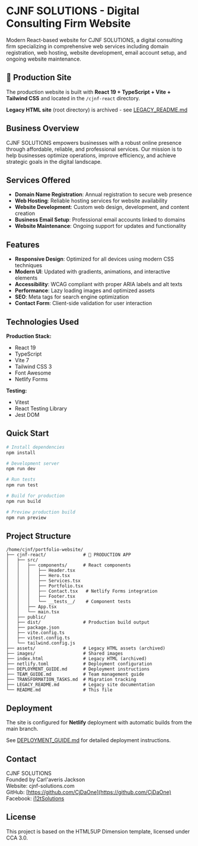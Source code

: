 # CJNF SOLUTIONS - Digital Consulting Firm Website

Modern React-based website for CJNF SOLUTIONS, a digital consulting firm specializing in comprehensive web services including domain registration, web hosting, website development, email account setup, and ongoing website maintenance.

## 🚀 Production Site

The production website is built with **React 19 + TypeScript + Vite + Tailwind CSS** and located in the `/cjnf-react` directory.

**Legacy HTML site** (root directory) is archived - see [LEGACY_README.md](LEGACY_README.md)

## Business Overview

CJNF SOLUTIONS empowers businesses with a robust online presence through affordable, reliable, and professional services. Our mission is to help businesses optimize operations, improve efficiency, and achieve strategic goals in the digital landscape.

## Services Offered

- **Domain Name Registration**: Annual registration to secure web presence
- **Web Hosting**: Reliable hosting services for website availability
- **Website Development**: Custom web design, development, and content creation
- **Business Email Setup**: Professional email accounts linked to domains
- **Website Maintenance**: Ongoing support for updates and functionality

## Features

- **Responsive Design**: Optimized for all devices using modern CSS techniques
- **Modern UI**: Updated with gradients, animations, and interactive elements
- **Accessibility**: WCAG compliant with proper ARIA labels and alt texts
- **Performance**: Lazy loading images and optimized assets
- **SEO**: Meta tags for search engine optimization
- **Contact Form**: Client-side validation for user interaction

## Technologies Used

**Production Stack:**
- React 19
- TypeScript
- Vite 7
- Tailwind CSS 3
- Font Awesome
- Netlify Forms

**Testing:**
- Vitest
- React Testing Library
- Jest DOM

## Quick Start

```bash
# Install dependencies
npm install

# Development server
npm run dev

# Run tests
npm run test

# Build for production
npm run build

# Preview production build
npm run preview
```

## Project Structure

```
/home/cjnf/portfolio-website/
├── cjnf-react/              # 🚀 PRODUCTION APP
│   ├── src/
│   │   ├── components/      # React components
│   │   │   ├── Header.tsx
│   │   │   ├── Hero.tsx
│   │   │   ├── Services.tsx
│   │   │   ├── Portfolio.tsx
│   │   │   ├── Contact.tsx   # Netlify Forms integration
│   │   │   ├── Footer.tsx
│   │   │   └── __tests__/    # Component tests
│   │   ├── App.tsx
│   │   └── main.tsx
│   ├── public/
│   ├── dist/                # Production build output
│   ├── package.json
│   ├── vite.config.ts
│   ├── vitest.config.ts
│   └── tailwind.config.js
├── assets/                  # Legacy HTML assets (archived)
├── images/                  # Shared images
├── index.html               # Legacy HTML (archived)
├── netlify.toml             # Deployment configuration
├── DEPLOYMENT_GUIDE.md      # Deployment instructions
├── TEAM_GUIDE.md            # Team management guide
├── TRANSFORMATION_TASKS.md  # Migration tracking
├── LEGACY_README.md         # Legacy site documentation
└── README.md                # This file
```

## Deployment

The site is configured for **Netlify** deployment with automatic builds from the main branch.

See [DEPLOYMENT_GUIDE.md](DEPLOYMENT_GUIDE.md) for detailed deployment instructions.

## Contact

CJNF SOLUTIONS  
Founded by Carl'averis Jackson  
Website: cjnf-solutions.com  
GitHub: [https://github.com/CjDaOne](https://github.com/CjDaOne)  
Facebook: [i12tSolutions](https://facebook.com/i12tSolutions/)

## License

This project is based on the HTML5UP Dimension template, licensed under CCA 3.0.
